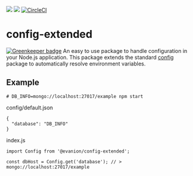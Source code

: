 <a href="https://codeclimate.com/github/Evanion/config-extended/maintainability"><img src="https://api.codeclimate.com/v1/badges/bb7eafcb9c2fdb96697a/maintainability" /></a>
<a href="https://codeclimate.com/github/Evanion/config-extended/test_coverage"><img src="https://api.codeclimate.com/v1/badges/bb7eafcb9c2fdb96697a/test_coverage" /></a>
[![CircleCI](https://circleci.com/gh/Evanion/config-extended.svg?style=svg)](https://circleci.com/gh/Evanion/config-extended)

# config-extended

[![Greenkeeper badge](https://badges.greenkeeper.io/Evanion/config-extended.svg)](https://greenkeeper.io/)
An easy to use package to handle configuration in your Node.js application.
This package extends the standard [config](https://www.npmjs.com/package/config) package to automatically resolve
environment variables.

## Example
```
# DB_INFO=mongo://localhost:27017/example npm start
```
config/default.json
```
{
  "database": "DB_INFO"
}
```

index.js
```
import Config from '@evanion/config-extended';

const dbHost = Config.get('database'); // > mongo://localhost:27017/example
```
